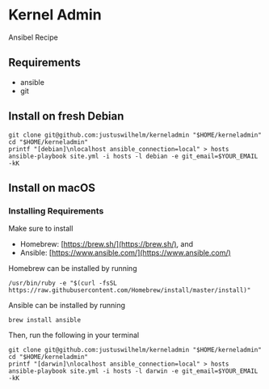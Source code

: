 # Kernel Admin

Ansibel Recipe

## Requirements

+ ansible
+ git

## Install on fresh Debian

```
git clone git@github.com:justuswilhelm/kerneladmin "$HOME/kerneladmin"
cd "$HOME/kerneladmin"
printf "[debian]\nlocalhost ansible_connection=local" > hosts
ansible-playbook site.yml -i hosts -l debian -e git_email=$YOUR_EMAIL -kK
```

## Install on macOS

### Installing Requirements

Make sure to install

- Homebrew: [https://brew.sh/](https://brew.sh/), and
- Ansible: [https://www.ansible.com/](https://www.ansible.com/)

Homebrew can be installed by running
```
/usr/bin/ruby -e "$(curl -fsSL https://raw.githubusercontent.com/Homebrew/install/master/install)"
```

Ansible can be installed by running

```
brew install ansible
```

Then, run the following in your terminal

```
git clone git@github.com:justuswilhelm/kerneladmin "$HOME/kerneladmin"
cd "$HOME/kerneladmin"
printf "[darwin]\nlocalhost ansible_connection=local" > hosts
ansible-playbook site.yml -i hosts -l darwin -e git_email=$YOUR_EMAIL -kK
```
